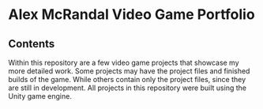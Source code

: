 # Alex McRandal Video Game Portfolio
## Contents
Within this repository are a few video game projects that showcase my more detailed work.
Some projects may have the project files and finished builds of the game. While others contain 
only the project files, since they are still in development. All projects in this repository 
were built using the Unity game engine.
